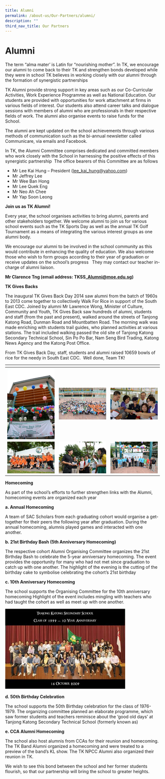```yaml
---
title: Alumni
permalink: /about-us/Our-Partners/alumni/
description: ""
third_nav_title: Our Partners
---
```

# Alumni
The term “alma mater’ is Latin for “nourishing mother”. In TK, we encourage our alumni to come back to their TK and strengthen bonds developed while they were in school TK believes in working closely with our alumni through the formation of synergistic partnerships

TK Alumni provide strong support in key areas such as our Co-Curricular Activities, Work Experience Programme as well as National Education. Our students are provided with opportunities for work attachment at firms in various fields of interest. Our students also attend career talks and dialogue sessions with members of alumni who are professionals in their respective fields of work. The alumni also organise events to raise funds for the School.

The alumni are kept updated on the school achievements through various methods of communication such as the bi-annual newsletter called Communicare, via emails and Facebook.

In TK, the Alumni Committee comprises dedicated and committed members who work closely with the School in harnessing the positive effects of this synergistic partnership  The office bearers of this Committee are as follows

*   Mr Lee Kai Hung – President ([lee\_kai\_hung@yahoo.com](mailto:lee_kai_hung@yahoo.com))
*   Mr Jeffrey Lee
*   Mr Wee Ban Hong
*   Mr Lee Quek Eng
*   Mr Neo Ah Chee
*   Mr Yap Soon Leong

**Join us as TK Alumni!**

Every year, the school organises activities to bring alumni, parents and other stakeholders together. We welcome alumni to join us for various school events such as the TK Sports Day as well as the annual TK Golf Tournament as a means of integrating the various interest groups as one alumni body.

We encourage our alumni to be involved in the school community as this would contribute in enhancing the quality of education. We also welcome those who wish to form groups according to their year of graduation or receive updates on the school’s progress   They may contact our teacher in-charge of alumni liaison.

**Mr Clarence Tng (email address: TKSS\_Alumni@moe.edu.sg)**

**TK Gives Backs**

The inaugural TK Gives Back Day 2014 saw alumni from the batch of 1960s to 2013 come together to collectively Walk For Rice in support of the South East CDC. Joined by alumni Mr Lawrence Wong, Minister of Culture, Community and Youth, TK Gives Back saw hundreds of alumni, students and staff (from the past and present), walked around the streets of Tanjong Katong Road, Dunman Road and Mountbatten Road. The morning walk was made enriching with students trail guides, who planned activities at various stations. The trail included walking passed the old site of Tanjong Katong Secondary Technical School, Sin Po Po Bar, Nam Seng Bird Trading, Katong News Agency and the Katong Post Office.

From TK Gives Back Day, staff, students and alumni raised 10659 bowls of rice for the needy in South East CDC.  Well done, Team TK!

<table>
<thead>
  <tr>
    <th></th>
    <th></th>
    <th></th>
  </tr>
</thead>
<tbody>
  <tr>
    <td><a href="/images/About%20us/1-7.jpg" target = "_blank"> <img src="/images/About%20us/1-7.jpg" style="width:100%"></a></td>
    <td><a href="/images/About%20us/2-5.jpg" target = "_blank"> <img src="/images/About%20us/2-5.jpg" style="width:100%"></a></td>
    <td><img src="/images/About%20us/3-3.jpg" 
     style="width:100%"></td>
  </tr>
  <tr>
    <td><img src="/images/About%20us/4-1.jpg" 
     style="width:100%"></td>
    <td><img src="/images/About%20us/5-1.jpg" 
     style="width:100%"></td>
    <td><img src="/images/About%20us/6-1.jpg" 
     style="width:100%"></td>
  </tr>
</tbody>
</table>

**Homecoming**

As part of the school’s efforts to further strengthen links with the Alumni, homecoming events are organized each year

**a. Annual Homecoming**

A team of SAC Scholars from each graduating cohort would organise a get-together for their peers the following year after graduation. During the annual homecoming, alumnis played games and interacted with one another.

**b. 21st Birthday Bash (5th Anniversary Homecoming)**

The respective cohort Alumni Organising Committee organizes the 21st Birthday Bash to celebrate the 5-year anniversary homecoming. The event provides the opportunity for many who had not met since graduation to catch up with one another. The highlight of the evening is the cutting of the birthday cake to symbolise celebrating the cohort’s 21st birthday

**c. 10th Anniversary Homecoming**

The school supports the Organising Committee for the 10th anniversary homecoming Highlight of the event includes mingling with teachers who had taught the cohort as well as meet up with one another.

![](/images/About%20us/7-1.jpg)

**d. 50th Birthday Celebration**

The school supports the 50th Birthday celebration for the class of 1976-1979. The organizing committee planned an elaborate programme, which saw former students and teachers reminisce about the ‘good old days’ at Tanjong Katong Secondary Technical School (formerly known as)

**e. CCA Alumni Homecoming**

The school also host alumnis from CCAs for their reunion and homecoming. The TK Band Alumni organized a homecoming and were treated to a preview of the band’s KL show. The TK NPCC Alumni also organized their reunion in TK.

We wish to see this bond between the school and her former students flourish, so that our partnership will bring the school to greater heights.